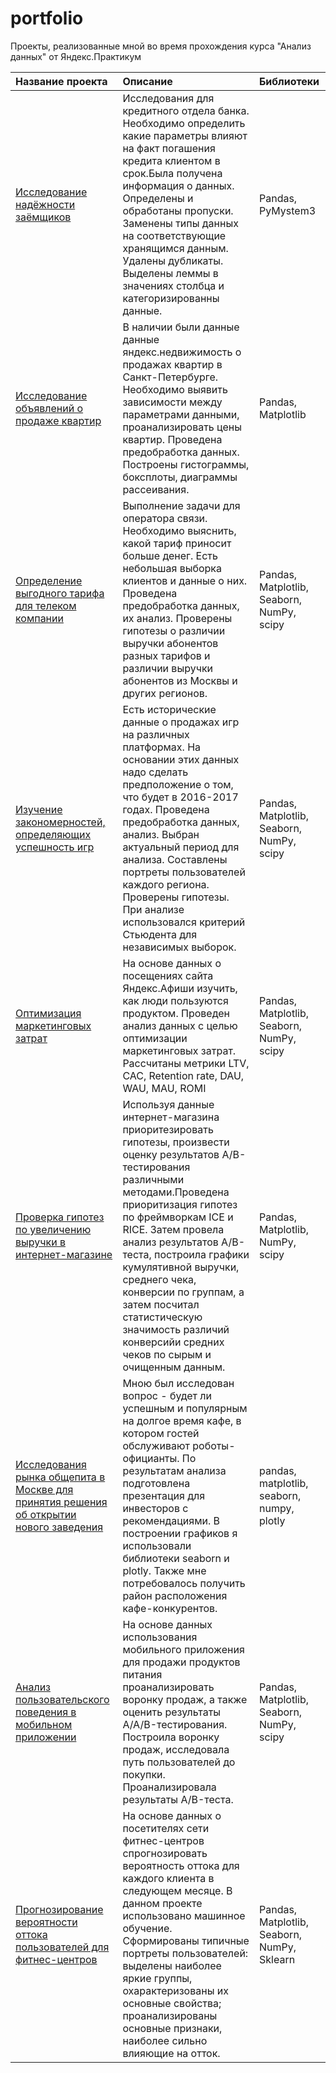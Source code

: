 # portfolio
Проекты, реализованные мной во время прохождения курса "Анализ данных" от Яндекс.Практикум

|Название проекта|Описание|Библиотеки|
|:-------------------|:-------------------|:-------------------|
|[Исследование надёжности заёмщиков](https://github.com/alenakot/portfolio/tree/main/reliability_research)|Исследования для кредитного отдела банка. Необходимо определить какие параметры влияют на факт погашения кредита клиентом в срок.Была получена информация о данных. Определены и обработаны пропуски. Заменены типы данных на соответствующие хранящимся данным. Удалены дубликаты. Выделены леммы в значениях столбца и категоризированны данные.|Pandas, PyMystem3|
|[Исследование объявлений о продаже квартир](https://github.com/alenakot/portfolio/tree/main/sale_of_apartments)|В наличии были данные данные яндекс.недвижимость о продажах квартир в Санкт-Петербурге. Необходимо выявить зависимости между параметрами данными, проанализировать цены квартир. Проведена предобработка данных. Построены гистограммы, боксплоты, диаграммы рассеивания.|Pandas, Matplotlib|
|[Определение выгодного тарифа для телеком компании](https://github.com/alenakot/portfolio/tree/main/determing_for_telecom)|Выполнение задачи для оператора связи. Необходимо выяснить, какой тариф приносит больше денег. Есть небольшая выборка клиентов и данные о них. Проведена предобработка данных, их анализ. Проверены гипотезы о различии выручки абонентов разных тарифов и различии выручки абонентов из Москвы и других регионов.|Pandas, Matplotlib, Seaborn, NumPy, scipy|
|[Изучение закономерностей, определяющих успешность игр](https://github.com/alenakot/portfolio/tree/main/game_market_analysis)|Есть исторические данные о продажах игр на различных платформах. На основании этих данных надо сделать предположение о том, что будет в 2016-2017 годах. Проведена предобработка данных, анализ. Выбран актуальный период для анализа. Составлены портреты пользователей каждого региона. Проверены гипотезы. При анализе использовался критерий Стьюдента для независимых выборок.|Pandas, Matplotlib, Seaborn, NumPy, scipy|
|[Оптимизация маркетинговых затрат](https://github.com/alenakot/portfolio/tree/main/marketing_analytics)|На основе данных о посещениях сайта Яндекс.Афиши изучить, как люди пользуются продуктом. Проведен анализ данных c целью оптимизации маркетинговых затрат. Рассчитаны метрики LTV, CAC, Retention rate, DAU, WAU, MAU, ROMI|Pandas, Matplotlib, Seaborn, NumPy, scipy|
|[Проверка гипотез по увеличению выручки в интернет-магазине](https://github.com/alenakot/portfolio/tree/main/ab_test_analysis)|Используя данные интернет-магазина приоритезировать гипотезы, произвести оценку результатов A/B-тестирования различными методами.Проведена приоритизация гипотез по фреймворкам ICE и RICE. Затем провела анализ результатов A/B-теста, построила графики кумулятивной выручки, среднего чека, конверсии по группам, а затем посчитал статистическую значимость различий конверсийи средних чеков по сырым и очищенным данным.|Pandas, Matplotlib, NumPy, scipy|
|[Исследования рынка общепита в Москве для принятия решения об открытии нового заведения](https://github.com/alenakot/portfolio/tree/main/market_of_public_catering)|Мною был исследован вопрос - будет ли успешным и популярным на долгое время кафе, в котором гостей обслуживают роботы-официанты. По результатам анализа подготовлена презентация для инвесторов с рекомендациями. В построении графиков я использовали библиотеки seaborn и plotly. Также мне потребовалось получить район расположения кафе-конкурентов.|pandas, matplotlib, seaborn, numpy, plotly|
|[Анализ пользовательского поведения в мобильном приложении](https://github.com/alenakot/portfolio/tree/main/online_store_ab_test)| На основе данных использования мобильного приложения для продажи продуктов питания проанализировать воронку продаж, а также оценить результаты A/A/B-тестирования. Построила воронку продаж, исследовала путь пользователей до покупки. Проанализировала результаты A/B-теста.|Pandas, Matplotlib, Seaborn, NumPy, scipy|
|[Прогнозирование вероятности оттока пользователей для фитнес-центров](https://github.com/alenakot/portfolio/tree/main/fitness_club_clients)|На основе данных о посетителях сети фитнес-центров спрогнозировать вероятность оттока для каждого клиента в следующем месяце. В данном проекте использовано машинное обучение. Сформированы типичные портреты пользователей: выделены наиболее яркие группы, охарактеризованы их основные свойства; проанализированы основные признаки, наиболее сильно влияющие на отток.|Pandas, Matplotlib, Seaborn, NumPy, Sklearn|
